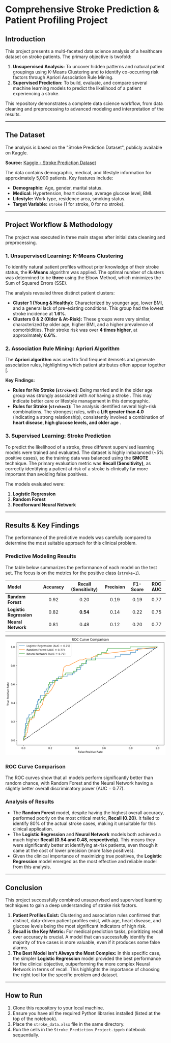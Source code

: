 # Comprehensive Stroke Prediction & Patient Profiling Project

##  Introduction

This project presents a multi-faceted data science analysis of a healthcare dataset on stroke patients. The primary objective is twofold:
1.  **Unsupervised Analysis:** To uncover hidden patterns and natural patient groupings using K-Means Clustering and to identify co-occurring risk factors through Apriori Association Rule Mining.
2.  **Supervised Prediction:** To build, evaluate, and compare several machine learning models to predict the likelihood of a patient experiencing a stroke.

This repository demonstrates a complete data science workflow, from data cleaning and preprocessing to advanced modeling and interpretation of the results.

---

##  The Dataset

The analysis is based on the "Stroke Prediction Dataset", publicly available on Kaggle.

**Source:** [Kaggle - Stroke Prediction Dataset](https://www.kaggle.com/datasets/fedesoriano/stroke-prediction-dataset)

The data contains demographic, medical, and lifestyle information for approximately 5,000 patients. Key features include:
* **Demographic:** Age, gender, marital status.
* **Medical:** Hypertension, heart disease, average glucose level, BMI.
* **Lifestyle:** Work type, residence area, smoking status.
* **Target Variable:** `stroke` (1 for stroke, 0 for no stroke).


---

##  Project Workflow & Methodology

The project was executed in three main stages after initial data cleaning and preprocessing.

### 1. Unsupervised Learning: K-Means Clustering

To identify natural patient profiles without prior knowledge of their stroke status, the **K-Means** algorithm was applied. The optimal number of clusters was determined to be **three** using the Elbow Method, which minimizes the Sum of Squared Errors (SSE).



The analysis revealed three distinct patient clusters:
* **Cluster 1 (Young & Healthy):** Characterized by younger age, lower BMI, and a general lack of pre-existing conditions. This group had the lowest stroke incidence at **1.6%**.
* **Clusters 0 & 2 (Older & At-Risk):** These groups were very similar, characterized by older age, higher BMI, and a higher prevalence of comorbidities. Their stroke risk was over **4 times higher**, at approximately **6.6%**.

### 2. Association Rule Mining: Apriori Algorithm

The **Apriori algorithm** was used to find frequent itemsets and generate association rules, highlighting which patient attributes often appear together [.

**Key Findings:**
* **Rules for No Stroke (`stroke=0`):** Being married and in the older age group was strongly associated with *not* having a stroke . This may indicate better care or lifestyle management in this demographic.
* **Rules for Stroke (`stroke=1`):** The analysis identified several high-risk combinations. The strongest rules, with a **Lift greater than 4.0** (indicating a strong relationship), consistently involved a combination of **heart disease, high glucose levels, and older age** .

### 3. Supervised Learning: Stroke Prediction

To predict the likelihood of a stroke, three different supervised learning models were trained and evaluated. The dataset is highly imbalanced (~5% positive cases), so the training data was balanced using the **SMOTE** technique. The primary evaluation metric was **Recall (Sensitivity)**, as correctly identifying a patient at risk of a stroke is clinically far more important than avoiding false positives.

The models evaluated were:
1.  **Logistic Regression**
2.  **Random Forest**
3.  **Feedforward Neural Network**

---

##  Results & Key Findings

The performance of the predictive models was carefully compared to determine the most suitable approach for this clinical problem.

### Predictive Modeling Results

The table below summarizes the performance of each model on the test set. The focus is on the metrics for the positive class (`stroke=1`).

| Model | Accuracy | Recall (Sensitivity) | Precision | F1-Score | ROC AUC |
| :--- | :---: | :---: | :---: | :---: | :---: |
| **Random Forest** | 0.92 | 0.20 | 0.19 | 0.19 | 0.77 |
| **Logistic Regression**| 0.82 | **0.54** | 0.14 | 0.22 | 0.75 |
| **Neural Network** | 0.81 | 0.48 | 0.12 | 0.20 | 0.77 |



![graph](graph.png)


### ROC Curve Comparison

The ROC curves show that all models perform significantly better than random chance, with Random Forest and the Neural Network having a slightly better overall discriminatory power (AUC = 0.77).



### Analysis of Results
* The **Random Forest** model, despite having the highest overall accuracy, performed poorly on the most critical metric, **Recall (0.20)**. It failed to identify 80% of the actual stroke cases, making it unsuitable for this clinical application.
* The **Logistic Regression** and **Neural Network** models both achieved a much higher **Recall (0.54 and 0.48, respectively)**. This means they were significantly better at identifying at-risk patients, even though it came at the cost of lower precision (more false positives).
* Given the clinical importance of maximizing true positives, the **Logistic Regression** model emerged as the most effective and reliable model from this analysis.

---

##  Conclusion

This project successfully combined unsupervised and supervised learning techniques to gain a deep understanding of stroke risk factors.

1.  **Patient Profiles Exist:** Clustering and association rules confirmed that distinct, data-driven patient profiles exist, with age, heart disease, and glucose levels being the most significant indicators of high risk.
2.  **Recall is the Key Metric:** For medical prediction tasks, prioritizing recall over accuracy is crucial. A model that can successfully identify the majority of true cases is more valuable, even if it produces some false alarms.
3.  **The Best Model isn't Always the Most Complex:** In this specific case, the simpler **Logistic Regression** model provided the best performance for the clinical objective, outperforming the more complex Neural Network in terms of recall. This highlights the importance of choosing the right tool for the specific problem and dataset.

---

##  How to Run

1.  Clone this repository to your local machine.
2.  Ensure you have all the required Python libraries installed (listed at the top of the notebook).
3.  Place the `stroke_data.xlsx` file in the same directory.
4.  Run the cells in the `Stroke_Prediction_Project.ipynb` notebook sequentially.
